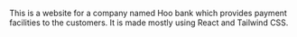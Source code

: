 This is a website for a company named Hoo bank which provides payment facilities to the customers. It is made mostly using React and Tailwind CSS.
